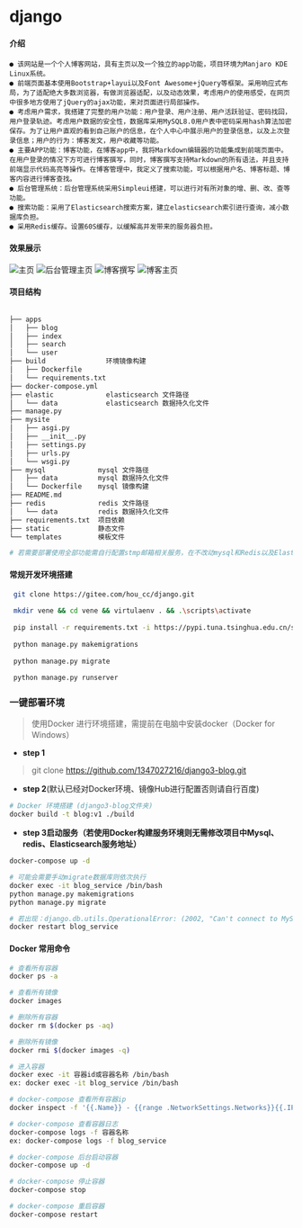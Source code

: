 # django

#### 介绍
    ● 该网站是一个个人博客网站，具有主页以及一个独立的app功能，项目环境为Manjaro KDE Linux系统。
    ● 前端页面基本使用Bootstrap+layui以及Font Awesome+jQuery等框架。采用响应式布局，为了适配绝大多数浏览器，有做浏览器适配，以及动态效果，考虑用户的使用感受，在网页中很多地方使用了jQuery的ajax功能，来对页面进行局部操作。
    ● 考虑用户需求，我搭建了完整的用户功能：用户登录、用户注册、用户活跃验证、密码找回，用户登录轨迹。考虑用户数据的安全性，数据库采用MySQL8.0用户表中密码采用hash算法加密保存。为了让用户直观的看到自己账户的信息，在个人中心中展示用户的登录信息，以及上次登录信息；用户的行为：博客发文，用户收藏等功能。
    ● 主要APP功能：博客功能，在博客app中，我将Markdown编辑器的功能集成到前端页面中。在用户登录的情况下方可进行博客撰写，同时，博客撰写支持Markdown的所有语法，并且支持前端显示代码高亮等操作。在博客管理中，我定义了搜索功能，可以根据用户名、博客标题、博客内容进行博客查找。
    ● 后台管理系统：后台管理系统采用Simpleui搭建，可以进行对有所对象的增、删、改、查等功能。
    ● 搜索功能：采用了Elasticsearch搜索方案，建立elasticsearch索引进行查询，减小数据库负担。
    ● 采用Redis缓存。设置60S缓存，以缓解高并发带来的服务器负担。

#### 效果展示
![主页](https://images.gitee.com/uploads/images/2021/0512/141620_f3aae8fb_5696074.png "index.png")
![后台管理主页](https://images.gitee.com/uploads/images/2021/0512/142310_fedbc36d_5696074.png "屏幕截图.png")
![博客撰写](https://images.gitee.com/uploads/images/2021/0512/142349_c2102c22_5696074.png "屏幕截图.png")
![博客主页](https://images.gitee.com/uploads/images/2021/0512/142617_1436ffa2_5696074.png "屏幕截图.png")




#### 项目结构
~~~bash

├── apps
│   ├── blog
│   ├── index
│   ├── search
│   └── user
├── build               环境镜像构建
│   ├── Dockerfile
│   └── requirements.txt
├── docker-compose.yml
├── elastic             elasticsearch 文件路径
│   └── data            elasticsearch 数据持久化文件
├── manage.py
├── mysite            
│   ├── asgi.py
│   ├── __init__.py
│   ├── settings.py
│   ├── urls.py
│   └── wsgi.py
├── mysql             mysql 文件路径
│   ├── data          mysql 数据持久化文件
│   └── Dockerfile    mysql 镜像构建
├── README.md
├── redis             redis 文件路径
│   └── data          redis 数据持久化文件
├── requirements.txt  项目依赖
├── static            静态文件
└── templates         模板文件

# 若需要部署使用全部功能需自行配置stmp邮箱相关服务，在不改动mysql和Redis以及ElasticSearch配置的情况下，可直接使用docker-compose up -d 进行启动且无需进行数据库迁移
~~~


#### 常规开发环境搭建
~~~bash
 git clone https://gitee.com/hou_cc/django.git
 
 mkdir vene && cd vene && virtulaenv . && .\scripts\activate
 
 pip install -r requirements.txt -i https://pypi.tuna.tsinghua.edu.cn/simple
 
 python manage.py makemigrations
 
 python manage.py migrate
 
 python manage.py runserver
~~~


### 一键部署环境
> 使用Docker 进行环境搭建，需提前在电脑中安装docker（Docker for Windows）

- **step 1**
> git clone https://github.com/1347027216/django3-blog.git

- **step 2**(默认已经对Docker环境、镜像Hub进行配置否则请自行百度)

~~~bash
# Docker 环境搭建 (django3-blog文件夹)
docker build -t blog:v1 ./build
~~~

- **step 3启动服务（若使用Docker构建服务环境则无需修改项目中Mysql、redis、Elasticsearch服务地址）**
~~~bash
docker-compose up -d

# 可能会需要手动migrate数据库则依次执行
docker exec -it blog_service /bin/bash
python manage.py makemigrations
python manage.py migrate

# 若出现：django.db.utils.OperationalError: (2002, "Can't connect to MySQL server on '172.21.0.2' (115)"，此异常原因为mysql服务未启动完成，则需要等待mysql服务启动完成后重启blog_service服务
docker restart blog_service
 ~~~


#### Docker 常用命令

~~~bash
# 查看所有容器
docker ps -a

# 查看所有镜像
docker images

# 删除所有容器
docker rm $(docker ps -aq)

# 删除所有镜像
docker rmi $(docker images -q)

# 进入容器
docker exec -it 容器id或容器名称 /bin/bash
ex: docker exec -it blog_service /bin/bash

# docker-compose 查看所有容器ip
docker inspect -f '{{.Name}} - {{range .NetworkSettings.Networks}}{{.IPAddress}}{{end}}' $(docker ps -aq)

# docker-compose 查看容器日志
docker-compose logs -f 容器名称
ex: docker-compose logs -f blog_service

# docker-compose 后台启动容器
docker-compose up -d

# docker-compose 停止容器
docker-compose stop

# docker-compose 重启容器
docker-compose restart
~~~
